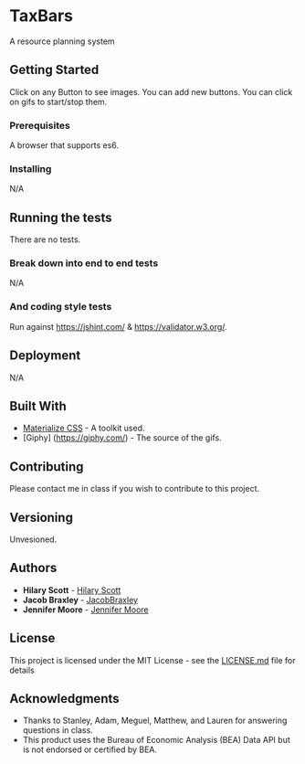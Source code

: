 # TaxBars
A resource planning system

## Getting Started

Click on any Button to see images.  You can add new buttons.   You can click on gifs to start/stop them.

### Prerequisites

A browser that supports es6.

### Installing

N/A

## Running the tests

There are no tests.

### Break down into end to end tests

N/A

### And coding style tests

Run against https://jshint.com/ & https://validator.w3.org/.

## Deployment

N/A

## Built With

* [Materialize CSS](https://materializecss.com/) - A toolkit used.
* [Giphy] (https://giphy.com/) - The source of the gifs.

## Contributing

Please contact me in class if you wish to contribute to this project.

## Versioning

Unvesioned.

## Authors
* **Hilary Scott** - [Hilary Scott](https://github.com/DarjeelingLimited)
* **Jacob Braxley** - [JacobBraxley](https://github.com/JacobBraxley)
* **Jennifer Moore** - [Jennifer Moore](https://github.com/jperlmanmoore)

## License

This project is licensed under the MIT License - see the [LICENSE.md](LICENSE.md) file for details

## Acknowledgments

* Thanks to Stanley, Adam, Meguel, Matthew, and Lauren for answering questions in class.
* This product uses the Bureau of Economic Analysis (BEA) Data API but is not endorsed or certified by BEA.